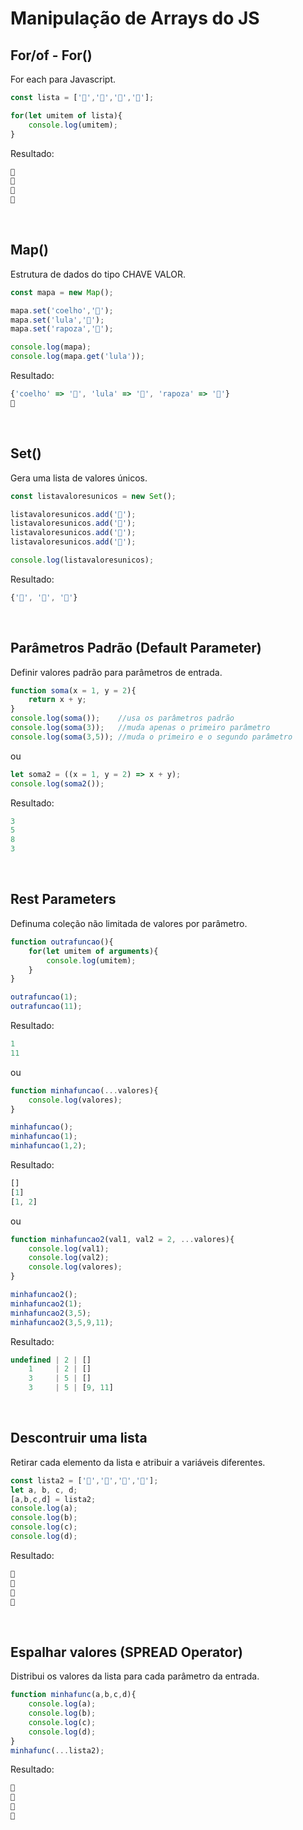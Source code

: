 # Manipulação de Arrays do JS
##  For/of - For()
For each para Javascript.
```javascript
const lista = ['🐸','🐼','🐯','🐺'];

for(let umitem of lista){
    console.log(umitem);
}
```
Resultado:
```javascript
🐸
🐼
🐯
🐺
```
<br />

##  Map()
Estrutura de dados do tipo CHAVE VALOR.
```javascript
const mapa = new Map();

mapa.set('coelho','🐰');
mapa.set('lula','🦑');
mapa.set('rapoza','🦊');

console.log(mapa);
console.log(mapa.get('lula'));
```
Resultado:
```javascript
{'coelho' => '🐰', 'lula' => '🦑', 'rapoza' => '🦊'}
🦑
```
<br />

##  Set()
Gera uma lista de valores únicos.
```javascript
const listavaloresunicos = new Set();

listavaloresunicos.add('🐰');
listavaloresunicos.add('🦑');
listavaloresunicos.add('🦊');
listavaloresunicos.add('🐰');

console.log(listavaloresunicos);
```
Resultado:
```javascript
{'🐰', '🦑', '🦊'}
```
<br />

##  Parâmetros Padrão (Default Parameter)
Definir valores padrão para parâmetros de entrada.
```javascript
function soma(x = 1, y = 2){
    return x + y;
}
console.log(soma());    //usa os parâmetros padrão
console.log(soma(3));   //muda apenas o primeiro parâmetro
console.log(soma(3,5)); //muda o primeiro e o segundo parâmetro
```
ou
```javascript
let soma2 = ((x = 1, y = 2) => x + y);
console.log(soma2());
```
Resultado:
```javascript
3
5
8
3
```
<br />

##  Rest Parameters
Definuma coleção não limitada de valores por parâmetro.
```javascript
function outrafuncao(){
    for(let umitem of arguments){
        console.log(umitem);
    }
}

outrafuncao(1);
outrafuncao(11);
```
Resultado:
```javascript
1
11
```
ou
```javascript
function minhafuncao(...valores){
    console.log(valores);
}

minhafuncao();
minhafuncao(1);
minhafuncao(1,2);
```
Resultado:
```javascript
[]
[1]
[1, 2]
```
ou
```javascript
function minhafuncao2(val1, val2 = 2, ...valores){
    console.log(val1);
    console.log(val2);
    console.log(valores);
}

minhafuncao2();
minhafuncao2(1);
minhafuncao2(3,5);
minhafuncao2(3,5,9,11);
```
Resultado:
```javascript
undefined | 2 | []
    1     | 2 | []
    3     | 5 | []
    3     | 5 | [9, 11]
```
<br />

##  Descontruir uma lista
Retirar cada elemento da lista e atribuir a variáveis diferentes.
```javascript
const lista2 = ['🦊','🐼','🐸','🦑'];
let a, b, c, d;
[a,b,c,d] = lista2;
console.log(a);
console.log(b);
console.log(c);
console.log(d);
```
Resultado:
```javascript
🦊
🐼
🐸
🦑
```
<br />

##  Espalhar valores (SPREAD Operator)
Distribui os valores da lista para cada parâmetro da entrada.
```javascript
function minhafunc(a,b,c,d){
    console.log(a);
    console.log(b);
    console.log(c);
    console.log(d);
}
minhafunc(...lista2);
```
Resultado:
```javascript
🦊
🐼
🐸
🦑
```
<br />